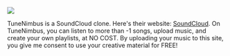 <img src=https://i.imgur.com/OHysOUL.png>


TuneNimbus is a SoundCloud clone. Here's their website: [SoundCloud](https://soundcloud.com/). On TuneNimbus, you can listen to more than -1 songs, upload music, and create your own playlists, at NO COST. By uploading your music to this site, you give me consent to use your creative material for FREE!
